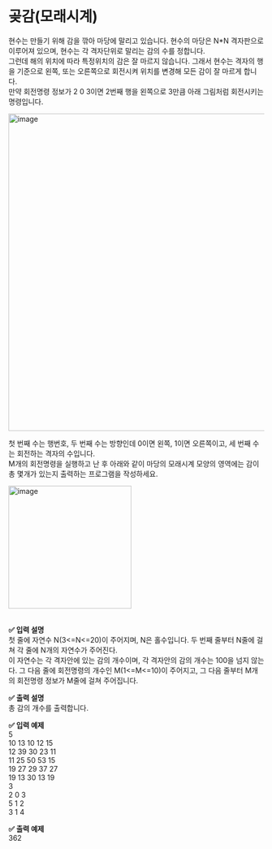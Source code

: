 # 곶감(모래시계)

현수는 만들기 위해 감을 깎아 마당에 말리고 있습니다. 현수의 마당은 N*N 격자판으로 이루어져 있으며, 현수는 각 격자단위로 말리는 감의 수를 정합니다.  
그런데 해의 위치에 따라 특정위치의 감은 잘 마르지 않습니다. 그래서 현수는 격자의 행을 기준으로 왼쪽, 또는 오른쪽으로 회전시켜 위치를 변경해 모든 감이 잘 마르게 합니다.  
만약 회전명령 정보가 2 0 3이면 2번째 행을 왼쪽으로 3만큼 아래 그림처럼 회전시키는 명령입니다.  
  
<img width="625" alt="image" src="https://user-images.githubusercontent.com/102224554/174464027-d6fab304-1b33-46a6-a78f-b83bc0d08c8c.png">
  
첫 번째 수는 행번호, 두 번째 수는 방향인데 0이면 왼쪽, 1이면 오른쪽이고, 세 번째 수는 회전하는 격자의 수입니다.  
M개의 회전명령을 실행하고 난 후 아래와 같이 마당의 모래시계 모양의 영역에는 감이 총 몇개가 있는지 출력하는 프로그램을 작성하세요.  

<img width="242" alt="image" src="https://user-images.githubusercontent.com/102224554/174464079-7419ea94-a1a4-4c93-959a-51b8fa39551b.png">
<br>  
<br>  

**✅ 입력 설명**  
첫 줄에 자연수 N(3<=N<=20)이 주어지며, N은 홀수입니다.
두 번째 줄부터 N줄에 걸쳐 각 줄에 N개의 자연수가 주어진다.  
이 자연수는 각 격자안에 있는 감의 개수이며, 각 격자안의 감의 개수는 100을 넘지 않는다.
그 다음 줄에 회전명령의 개수인 M(1<=M<=10)이 주어지고, 그 다음 줄부터 M개의 회전명령 정보가 M줄에 걸쳐 주어집니다.      
  
**✅ 출력 설명**  
총 감의 개수를 출력합니다.   
  
**✅ 입력 예제**   
5  
10 13 10 12 15  
12 39 30 23 11  
11 25 50 53 15  
19 27 29 37 27  
19 13 30 13 19  
3  
2 0 3  
5 1 2  
3 1 4  
  
**✅ 출력 예제**  
362  
